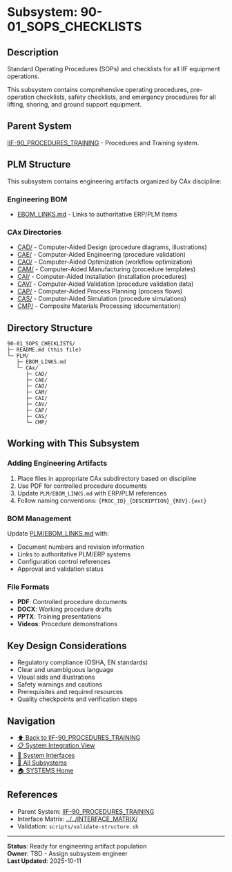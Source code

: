 # Subsystem: 90-01_SOPS_CHECKLISTS

## Description

Standard Operating Procedures (SOPs) and checklists for all IIF equipment operations.

This subsystem contains comprehensive operating procedures, pre-operation checklists, safety checklists, and emergency procedures for all lifting, shoring, and ground support equipment.

## Parent System

[IIF-90_PROCEDURES_TRAINING](../../) - Procedures and Training system.

## PLM Structure

This subsystem contains engineering artifacts organized by CAx discipline:

### Engineering BOM
- [EBOM_LINKS.md](./PLM/EBOM_LINKS.md) - Links to authoritative ERP/PLM items

### CAx Directories

- [CAD/](./PLM/CAx/CAD/) - Computer-Aided Design (procedure diagrams, illustrations)
- [CAE/](./PLM/CAx/CAE/) - Computer-Aided Engineering (procedure validation)
- [CAO/](./PLM/CAx/CAO/) - Computer-Aided Optimization (workflow optimization)
- [CAM/](./PLM/CAx/CAM/) - Computer-Aided Manufacturing (procedure templates)
- [CAI/](./PLM/CAx/CAI/) - Computer-Aided Installation (installation procedures)
- [CAV/](./PLM/CAx/CAV/) - Computer-Aided Validation (procedure validation data)
- [CAP/](./PLM/CAx/CAP/) - Computer-Aided Process Planning (process flows)
- [CAS/](./PLM/CAx/CAS/) - Computer-Aided Simulation (procedure simulations)
- [CMP/](./PLM/CAx/CMP/) - Composite Materials Processing (documentation)

## Directory Structure

```
90-01_SOPS_CHECKLISTS/
├─ README.md (this file)
└─ PLM/
   ├─ EBOM_LINKS.md
   └─ CAx/
      ├─ CAD/
      ├─ CAE/
      ├─ CAO/
      ├─ CAM/
      ├─ CAI/
      ├─ CAV/
      ├─ CAP/
      ├─ CAS/
      └─ CMP/
```

## Working with This Subsystem

### Adding Engineering Artifacts
1. Place files in appropriate CAx subdirectory based on discipline
2. Use PDF for controlled procedure documents
3. Update `PLM/EBOM_LINKS.md` with ERP/PLM references
4. Follow naming conventions: `{PROC_ID}_{DESCRIPTION}_{REV}.{ext}`

### BOM Management
Update [PLM/EBOM_LINKS.md](./PLM/EBOM_LINKS.md) with:
- Document numbers and revision information
- Links to authoritative PLM/ERP systems
- Configuration control references
- Approval and validation status

### File Formats
- **PDF**: Controlled procedure documents
- **DOCX**: Working procedure drafts
- **PPTX**: Training presentations
- **Videos**: Procedure demonstrations

## Key Design Considerations

- Regulatory compliance (OSHA, EN standards)
- Clear and unambiguous language
- Visual aids and illustrations
- Safety warnings and cautions
- Prerequisites and required resources
- Quality checkpoints and verification steps

## Navigation

- [⬆️ Back to IIF-90_PROCEDURES_TRAINING](../../)
- [📋 System Integration View](../../INTEGRATION_VIEW.md)
- [🔗 System Interfaces](../../INTERFACE_MATRIX/)
- [📂 All Subsystems](../)
- [🏠 SYSTEMS Home](../../../)

## References

- Parent System: [IIF-90_PROCEDURES_TRAINING](../../README.md)
- Interface Matrix: [../../INTERFACE_MATRIX/](../../INTERFACE_MATRIX/)
- Validation: `scripts/validate-structure.sh`

---

**Status**: Ready for engineering artifact population  
**Owner**: TBD - Assign subsystem engineer  
**Last Updated**: 2025-10-11
